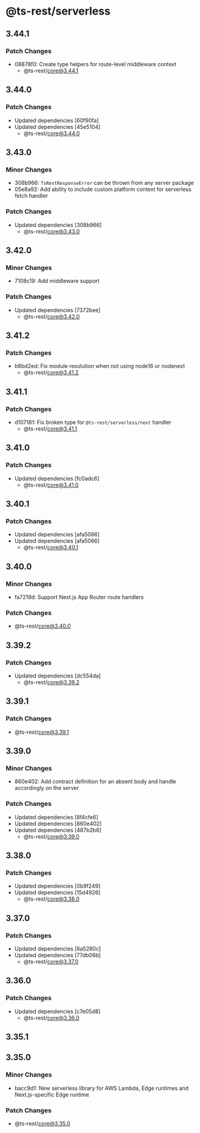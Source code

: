 # @ts-rest/serverless

## 3.44.1

### Patch Changes

- 08878f0: Create type helpers for route-level middleware context
  - @ts-rest/core@3.44.1

## 3.44.0

### Patch Changes

- Updated dependencies [60f90fa]
- Updated dependencies [45e5104]
  - @ts-rest/core@3.44.0

## 3.43.0

### Minor Changes

- 308b966: `TsRestResponseError` can be thrown from any server package
- 05e8a92: Add ability to include custom platform context for serverless fetch handler

### Patch Changes

- Updated dependencies [308b966]
  - @ts-rest/core@3.43.0

## 3.42.0

### Minor Changes

- 7108c19: Add middleware support

### Patch Changes

- Updated dependencies [7372bee]
  - @ts-rest/core@3.42.0

## 3.41.2

### Patch Changes

- b6bd2ed: Fix module resolution when not using node16 or nodenext
  - @ts-rest/core@3.41.2

## 3.41.1

### Patch Changes

- d107181: Fix broken type for `@ts-rest/serverless/next` handler
  - @ts-rest/core@3.41.1

## 3.41.0

### Patch Changes

- Updated dependencies [fc0adc6]
  - @ts-rest/core@3.41.0

## 3.40.1

### Patch Changes

- Updated dependencies [afa5066]
- Updated dependencies [afa5066]
  - @ts-rest/core@3.40.1

## 3.40.0

### Minor Changes

- fa7219d: Support Next.js App Router route handlers

### Patch Changes

- @ts-rest/core@3.40.0

## 3.39.2

### Patch Changes

- Updated dependencies [dc554da]
  - @ts-rest/core@3.39.2

## 3.39.1

### Patch Changes

- @ts-rest/core@3.39.1

## 3.39.0

### Minor Changes

- 860e402: Add contract definition for an absent body and handle accordingly on the server

### Patch Changes

- Updated dependencies [8f4cfe6]
- Updated dependencies [860e402]
- Updated dependencies [487b2b6]
  - @ts-rest/core@3.39.0

## 3.38.0

### Patch Changes

- Updated dependencies [0b9f249]
- Updated dependencies [15d4926]
  - @ts-rest/core@3.38.0

## 3.37.0

### Patch Changes

- Updated dependencies [6a5280c]
- Updated dependencies [77db06b]
  - @ts-rest/core@3.37.0

## 3.36.0

### Patch Changes

- Updated dependencies [c7e05d8]
  - @ts-rest/core@3.36.0

## 3.35.1

## 3.35.0

### Minor Changes

- bacc9d1: New serverless library for AWS Lambda, Edge runtimes and Next.js-specific Edge runtime

### Patch Changes

- @ts-rest/core@3.35.0
